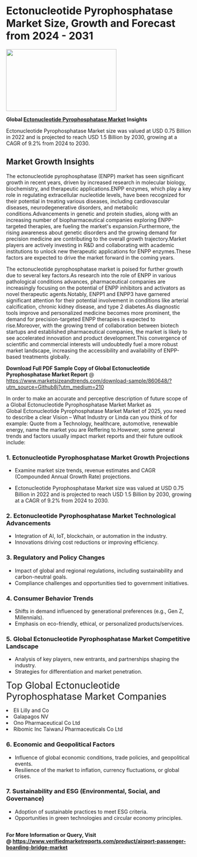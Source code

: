 <H1>Ectonucleotide Pyrophosphatase Market Size, Growth and Forecast from 2024 - 2031</H1><img class="aligncenter size-medium wp-image-584254" src="https://thirdeyenews.in/wp-content/uploads/2024/09/Global-Market-Research-300x168.jpeg" alt="" width="300" height="168" /><p><strong>Global&nbsp;<a href="https://www.marketsizeandtrends.com/download-sample/860648/?utm_source=Github8j?utm_medium=210">Ectonucleotide Pyrophosphatase Market</a> Insights</strong></p><p>Ectonucleotide Pyrophosphatase Market size was valued at USD 0.75 Billion in 2022 and is projected to reach USD 1.5 Billion by 2030, growing at a CAGR of 9.2% from 2024 to 2030.</p><p><h2>Market Growth Insights</h2> <p>The ectonucleotide pyrophosphatase (ENPP) market has seen significant growth in recent years, driven by increased research in molecular biology, biochemistry, and therapeutic applications.ENPP enzymes, which play a key role in regulating extracellular nucleotide levels, have been recognized for their potential in treating various diseases, including cardiovascular diseases, neurodegenerative disorders, and metabolic conditions.Advancements in genetic and protein studies, along with an increasing number of biopharmaceutical companies exploring ENPP-targeted therapies, are fueling the market's expansion.Furthermore, the rising awareness about genetic disorders and the growing demand for precision medicine are contributing to the overall growth trajectory.Market players are actively investing in R&D and collaborating with academic institutions to unlock new therapeutic applications for ENPP enzymes.These factors are expected to drive the market forward in the coming years.</p> <p>The ectonucleotide pyrophosphatase market is poised for further growth due to several key factors.As research into the role of ENPP in various pathological conditions advances, pharmaceutical companies are increasingly focusing on the potential of ENPP inhibitors and activators as novel therapeutic agents.Notably, ENPP1 and ENPP3 have garnered significant attention for their potential involvement in conditions like arterial calcification, chronic kidney disease, and type 2 diabetes.As diagnostic tools improve and personalized medicine becomes more prominent, the demand for precision-targeted ENPP therapies is expected to rise.Moreover, with the growing trend of collaboration between biotech startups and established pharmaceutical companies, the market is likely to see accelerated innovation and product development.This convergence of scientific and commercial interests will undoubtedly fuel a more robust market landscape, increasing the accessibility and availability of ENPP-based treatments globally.</p> <p><span class=""><strong>Download Full PDF Sample Copy of Global Ectonucleotide Pyrophosphatase Market Report</strong> @ <a href="https://www.marketsizeandtrends.com/download-sample/860648/?utm_source=Github8j?utm_medium=210" target="_blank">https://www.marketsizeandtrends.com/download-sample/860648/?utm_source=Github8j?utm_medium=210</a></span></p><p>In order to make an accurate and perceptive description of future scope of a Global&nbsp;Ectonucleotide Pyrophosphatase Market Market as Global&nbsp;Ectonucleotide Pyrophosphatase Market Market of 2025, you need to describe a clear Vision &ndash; What Industry or Linda can you think of for example: Quote from a Technology, healthcare, automotive, renewable energy, name the market you are Reffering to.However, some general trends and factors usually impact market reports and their future outlook include:</p><h3>1.&nbsp;<strong>Ectonucleotide Pyrophosphatase Market Growth Projections</strong></h3><ul><li>Examine market size trends, revenue estimates and CAGR (Compounded Annual Growth Rate) projections.</li><li><p>Ectonucleotide Pyrophosphatase Market size was valued at USD 0.75 Billion in 2022 and is projected to reach USD 1.5 Billion by 2030, growing at a CAGR of 9.2% from 2024 to 2030.</p></li></ul><h3>2.&nbsp;<strong>Ectonucleotide Pyrophosphatase Market Technological Advancements</strong></h3><ul><li>Integration of AI, IoT, blockchain, or automation in the industry.</li><li>Innovations driving cost reductions or improving efficiency.</li></ul><h3>3.&nbsp;<strong>Regulatory and Policy Changes</strong></h3><ul><li>Impact of global and regional regulations, including sustainability and carbon-neutral goals.</li><li>Compliance challenges and opportunities tied to government initiatives.</li></ul><h3>4.&nbsp;<strong>Consumer Behavior Trends</strong></h3><ul><li>Shifts in demand influenced by generational preferences (e.g., Gen Z, Millennials).</li><li>Emphasis on eco-friendly, ethical, or personalized products/services.</li></ul><h3>5.&nbsp;<strong>Global Ectonucleotide Pyrophosphatase Market Competitive Landscape</strong></h3><ul><li>Analysis of key players, new entrants, and partnerships shaping the industry.</li><li>Strategies for differentiation and market penetration.</li></ul><p data-pm-slice="1 1 []"><span style="color: inherit; font-family: inherit; font-size: 25px;">Top Global Ectonucleotide Pyrophosphatase Market Companies</span></p><div class="" data-test-id=""><p><li>Eli Lilly and Co</li><li> Galapagos NV</li><li> Ono Pharmaceutical Co Ltd</li><li> Ribomic Inc TaiwanJ Pharmaceuticals Co Ltd</li></p></div><h3>6.&nbsp;<strong>Economic and Geopolitical Factors</strong></h3><ul><li>Influence of global economic conditions, trade policies, and geopolitical events.</li><li>Resilience of the market to inflation, currency fluctuations, or global crises.</li></ul><h3>7.&nbsp;<strong>Sustainability and ESG (Environmental, Social, and Governance)</strong></h3><ul><li>Adoption of sustainable practices to meet ESG criteria.</li><li>Opportunities in green technologies and circular economy principles.</li></ul><h2><strong style="font-size: 14px;">For More Information or Query, Visit @&nbsp;</strong><a style="background-color: #ffffff; font-size: 14px;" href="https://www.marketsizeandtrends.com/report/ectonucleotide-pyrophosphatase-market/" target="_blank">https://www.verifiedmarketreports.com/product/airport-passenger-boarding-bridge-market</a></h2>